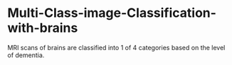 # Multi-Class-image-Classification-with-brains
MRI scans of brains are classified into 1 of 4 categories based on the level of dementia.
